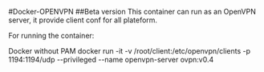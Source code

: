 #Docker-OPENVPN
##Beta version
This container can run as an OpenVPN server, it provide client conf for all plateform.

For running the container:

Docker without PAM
docker run -it -v /root/client:/etc/openvpn/clients -p 1194:1194/udp --privileged --name openvpn-server ovpn:v0.4


